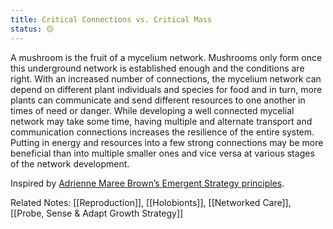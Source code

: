 ```yaml
---
title: Critical Connections vs. Critical Mass
status: 🟡
---
```


A mushroom is the fruit of a  mycelium network. Mushrooms only form once this underground network is established enough and the conditions are right. With an increased number of connections, the mycelium network can depend on different plant individuals and species for food and in turn, more plants can communicate and send different resources to one another in times of need or danger. While developing a well connected mycelial network may take some time, having multiple and alternate transport and communication connections increases the resilience of the entire system. Putting in energy and resources into a few strong connections may be more beneficial than into multiple smaller ones and vice versa at various stages of the network development. 

Inspired by [Adrienne Maree Brown’s Emergent Strategy principles](https://www.are.na/block/1857657).

Related Notes: [[Reproduction]], [[Holobionts]], [[Networked Care]], [[Probe, Sense & Adapt Growth Strategy]]
